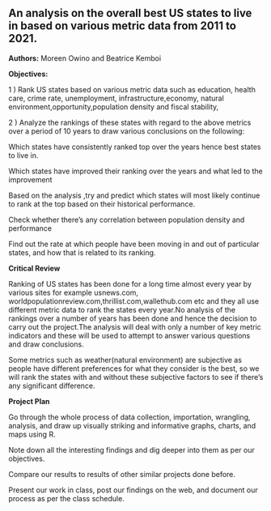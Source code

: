 
## An analysis on the overall best US states to live in based on various metric data from 2011 to 2021. 
**Authors:** Moreen Owino and Beatrice Kemboi
  
 **Objectives:**
  
1 ) Rank US states based on various metric data such as education, health care, crime rate, unemployment, infrastructure,economy, natural environment,opportunity,population density and fiscal stability,

2 ) Analyze the rankings of these states with regard to the above metrics over a period of 10 years to draw various conclusions on the following:

Which states have consistently ranked top over the years hence best states to live in.

Which states have improved their ranking over the years and what led to the improvement

Based on the analysis ,try and predict which states will most likely continue to rank at the top based on their historical performance.

Check whether there’s any correlation between population density and performance

Find out the rate at which people have been moving in and out of particular states, and how that is related to its ranking.

**Critical Review**

Ranking of US states has been done for a long time almost every year by various sites for example usnews.com, worldpopulationreview.com,thrillist.com,wallethub.com etc and they all use different metric data to rank the states every year.No analysis of the rankings over a number of years has been done and hence the decision to carry out the project.The analysis will deal with only a number of key metric indicators and these will be used to attempt to answer various questions and draw conclusions.

Some metrics such as weather(natural environment) are subjective as people have different preferences for what they consider is the best, so we will rank the states with and without these subjective factors to see if there’s any significant difference.

**Project Plan**

Go through the whole process of data collection, importation, wrangling, analysis, and draw up visually striking and informative graphs, charts, and maps using R.

Note down all the interesting findings and dig deeper into them as per our objectives.

Compare our results to results of other similar projects done before.

Present our work in class, post our findings on the web, and document our process as per the class schedule.
